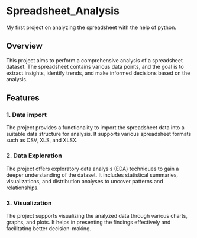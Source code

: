 # Spreadsheet_Analysis
My first project on analyzing the spreadsheet with the help of python.

## Overview
This project aims to perform a comprehensive analysis of a spreadsheet dataset. The spreadsheet contains various data points, and the goal is to extract insights, identify trends, and make informed decisions based on the analysis.

## Features
### 1. Data import 
The project provides a functionality to import the spreadsheet data into a suitable data structure for analysis. It supports various spreadsheet formats such as CSV, XLS, and XLSX.
### 2. Data Exploration 
The project offers exploratory data analysis (EDA) techniques to gain a deeper understanding of the dataset. It includes statistical summaries, visualizations, and distribution analyses to uncover patterns and relationships.
### 3. Visualization
The project supports visualizing the analyzed data through various charts, graphs, and plots. It helps in presenting the findings effectively and facilitating better decision-making.

